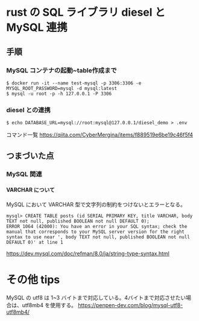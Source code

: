 # rust の SQL ライブラリ diesel と MySQL 連携

## 手順
### MySQL コンテナの起動~table作成まで

```
$ docker run -it --name test-mysql -p 3306:3306 -e MYSQL_ROOT_PASSWORD=mysql -d mysql:latest
$ mysql -u root -p -h 127.0.0.1 -P 3306
```

### diesel との連携

```
$ echo DATABASE_URL=mysql://root:mysql@127.0.0.1/diesel_demo > .env
```

コマンド一覧
https://qiita.com/CyberMergina/items/f889519e6be19c46f5f4

## つまづいた点

### MySQL 関連

#### VARCHAR について

MySQL において VARCHAR 型で文字列の制約をつけないとエラーとなる。
```
mysql> CREATE TABLE posts (id SERIAL PRIMARY KEY, title VARCHAR, body TEXT not null, published BOOLEAN not null DEFAULT 0);
ERROR 1064 (42000): You have an error in your SQL syntax; check the manual that corresponds to your MySQL server version for the right syntax to use near ', body TEXT not null, published BOOLEAN not null DEFAULT 0)' at line 1
```
https://dev.mysql.com/doc/refman/8.0/ja/string-type-syntax.html

# その他 tips
MySQL の utf8 は 1~3 バイトまで対応している。4バイトまで対応させたい場合は、utf8mb4 を使用する。
https://penpen-dev.com/blog/mysql-utf8-utf8mb4/